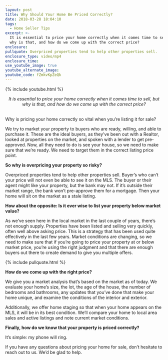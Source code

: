 ```yaml
---
layout: post
title: Why Should Your Home Be Priced Correctly?
date: 2018-03-28 18:04:10
tags:
  - Home Seller Tips
excerpt: >-
  It is essential to price your home correctly when it comes time to sell, but
  why is that, and how do we come up with the correct price?
enclosure:
pullquote: Overpriced properties tend to help other properties sell.
enclosure_type: video/mp4
enclosure_time:
use_youtube_image: true
youtube_alternate_image:
youtube_code: fZmkvKpZeQk
---
```


{% include youtube.html %}

<center><em>It is essential to price your home correctly when it comes time to sell, but why is that, and how do we come up with the correct price?</em></center>

<center>&nbsp;</center>

Why is pricing your home correctly so vital when you’re listing it for sale?

We try to market your property to buyers who are ready, willing, and able to purchase it. These are the ideal buyers, as they’ve been out with a Realtor, looked at properties on the market, and spoken with a lender to get pre-approved. Now, all they need to do is see your house, so we need to make sure that we’re ready. We need to target them in the correct listing price point.

**So why is overpricing your property so risky?**

Overpriced properties tend to help other properties sell. Buyer’s who can’t your price will not even be able to see it on the MLS. The buyer or their agent might like your property, but the bank may not. If it’s outside their market range, the bank won’t pre-approve them for a mortgage. Then your home will sit on the market as a stale listing.

**How about the opposite: Is it ever wise to list your property below market value?**

As we’ve seen here in the local market in the last couple of years, there’s not enough supply. Properties have been listed and selling very quickly, often well above asking price. This is a strategy that has been used quite effectively in the last few years. Market conditions are changing, so we need to make sure that if you’re going to price your property at or below market price, you’re using the right judgment and that there are enough buyers out there to create demand to give you multiple offers.

{% include pullquote.html %}

**How do we come up with the right price?**

We give you a market analysis that’s based on the market as of today. We evaluate your home’s size, the lot, the age of the house, the number of bedrooms and bathrooms, any updates that you’ve done that make your home unique, and examine the conditions of the interior and exterior.

Additionally, we offer home staging so that when your home appears on the MLS, it will be in its best condition. We’ll compare your home to local area sales and active listings and note current market conditions.

**Finally, how do we know that your property is priced correctly?**

It’s simple: my phone will ring.

If you have any questions about pricing your home for sale, don’t hesitate to reach out to us. We’d be glad to help.<br>&nbsp;